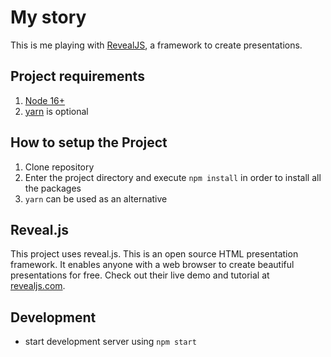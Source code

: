 # My story

This is me playing with [RevealJS](https://revealjs.com/), a framework to create presentations.

## Project requirements

1. [Node 16+](https://nodejs.org/en/docs/)
2. [yarn](https://yarnpkg.com/package/doc) is optional

## How to setup the Project

1. Clone repository
2. Enter the project directory and execute `npm install` in order to install all the packages
3. `yarn` can be used as an alternative

## Reveal.js

This project uses reveal.js. This is an open source HTML presentation framework. It enables anyone with a web browser to create beautiful presentations for free. Check out their live demo and tutorial at [revealjs.com](https://revealjs.com/).

## Development

- start development server using `npm start`
